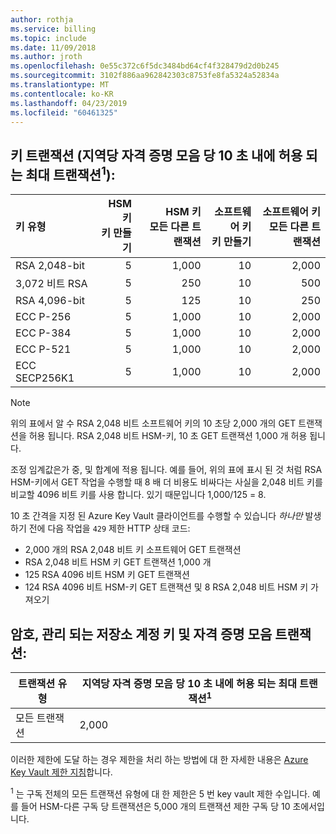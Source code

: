 ```yaml
---
author: rothja
ms.service: billing
ms.topic: include
ms.date: 11/09/2018
ms.author: jroth
ms.openlocfilehash: 0e55c372c6f5dc3484bd64cf4f328479d2d0b245
ms.sourcegitcommit: 3102f886aa962842303c8753fe8fa5324a52834a
ms.translationtype: MT
ms.contentlocale: ko-KR
ms.lasthandoff: 04/23/2019
ms.locfileid: "60461325"
---
```

## <a name="key-transactions-maximum-transactions-allowed-in-10-seconds-per-vault-per-regionsup1sup"></a>키 트랜잭션 (지역당 자격 증명 모음 당 10 초 내에 허용 되는 최대 트랜잭션<sup>1</sup>):

|키 유형|HSM 키<br>키 만들기|HSM 키<br>모든 다른 트랜잭션|소프트웨어 키<br>키 만들기|소프트웨어 키<br>모든 다른 트랜잭션|
|:---|---:|---:|---:|---:|
|RSA 2,048-bit|5|1,000|10|2,000|
|3,072 비트 RSA|5|250|10|500|
|RSA 4,096-bit|5|125|10|250|
|ECC P-256|5|1,000|10|2,000|
|ECC P-384|5|1,000|10|2,000|
|ECC P-521|5|1,000|10|2,000|
|ECC SECP256K1|5|1,000|10|2,000|

> [!NOTE]
> 위의 표에서 알 수 RSA 2,048 비트 소프트웨어 키의 10 초당 2,000 개의 GET 트랜잭션을 허용 됩니다. RSA 2,048 비트 HSM-키, 10 초 GET 트랜잭션 1,000 개 허용 됩니다.
>
> 조정 임계값은가 중, 및 합계에 적용 됩니다. 예를 들어, 위의 표에 표시 된 것 처럼 RSA HSM-키에서 GET 작업을 수행할 때 8 배 더 비용도 비싸다는 사실을 2,048 비트 키를 비교할 4096 비트 키를 사용 합니다. 있기 때문입니다 1,000/125 = 8.
>
> 10 초 간격을 지정 된 Azure Key Vault 클라이언트를 수행할 수 있습니다 *하나만* 발생 하기 전에 다음 작업을 `429` 제한 HTTP 상태 코드:
> - 2,000 개의 RSA 2,048 비트 키 소프트웨어 GET 트랜잭션
> - RSA 2,048 비트 HSM 키 GET 트랜잭션 1,000 개
> - 125 RSA 4096 비트 HSM 키 GET 트랜잭션
> - 124 RSA 4096 비트 HSM-키 GET 트랜잭션 및 8 RSA 2,048 비트 HSM 키 가져오기

## <a name="secrets-managed-storage-account-keys-and-vault-transactions"></a>암호, 관리 되는 저장소 계정 키 및 자격 증명 모음 트랜잭션:
| 트랜잭션 유형 | 지역당 자격 증명 모음 당 10 초 내에 허용 되는 최대 트랜잭션<sup>1</sup> |
| --- | --- |
| 모든 트랜잭션 |2,000 |

이러한 제한에 도달 하는 경우 제한을 처리 하는 방법에 대 한 자세한 내용은 [Azure Key Vault 제한 지침](../articles/key-vault/key-vault-ovw-throttling.md)합니다.

<sup>1</sup> 는 구독 전체의 모든 트랜잭션 유형에 대 한 제한은 5 번 key vault 제한 수입니다. 예를 들어 HSM-다른 구독 당 트랜잭션은 5,000 개의 트랜잭션 제한 구독 당 10 초에서입니다.
